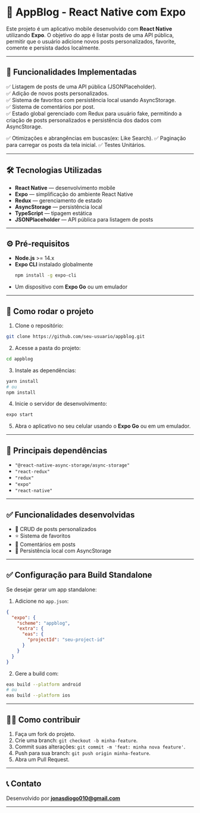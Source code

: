 
# 📱 AppBlog - React Native com Expo

Este projeto é um aplicativo mobile desenvolvido com **React Native** utilizando **Expo**. O objetivo do app é listar posts de uma API pública, permitir que o usuário adicione novos posts personalizados, favorite, comente e persista dados localmente.

---

## 🚀 Funcionalidades Implementadas

✅ Listagem de posts de uma API pública (JSONPlaceholder).  
✅ Adição de novos posts personalizados.  
✅ Sistema de favoritos com persistência local usando AsyncStorage.  
✅ Sistema de comentários por post.  
✅ Estado global gerenciado com Redux para usuário fake, permitindo a criação de posts personalizados e persistência dos dados com AsyncStorage.

✅ Otimizações e abrangências em buscas(ex: Like Search).
✅ Paginação para carregar os posts da tela inicial.
✅ Testes Unitários.

---

## 🛠️ Tecnologias Utilizadas

- **React Native** — desenvolvimento mobile
- **Expo** — simplificação do ambiente React Native
- **Redux** — gerenciamento de estado
- **AsyncStorage** — persistência local
- **TypeScript** — tipagem estática
- **JSONPlaceholder** — API pública para listagem de posts

---

## ⚙️ Pré-requisitos

- **Node.js** >= 14.x
- **Expo CLI** instalado globalmente  
  ```bash
  npm install -g expo-cli
  ```
- Um dispositivo com **Expo Go** ou um emulador

---

## 📝 Como rodar o projeto

1. Clone o repositório:

```bash
git clone https://github.com/seu-usuario/appblog.git
```

2. Acesse a pasta do projeto:

```bash
cd appblog
```

3. Instale as dependências:

```bash
yarn install
# ou
npm install
```

4. Inicie o servidor de desenvolvimento:

```bash
expo start
```

5. Abra o aplicativo no seu celular usando o **Expo Go** ou em um emulador.

---

## 🧩 Principais dependências

- `"@react-native-async-storage/async-storage"`
- `"react-redux"`
- `"redux"`
- `"expo"`
- `"react-native"`

---

## ✅ Funcionalidades desenvolvidas

- 📝 CRUD de posts personalizados
- ⭐ Sistema de favoritos
- 💬 Comentários em posts
- 💾 Persistência local com AsyncStorage

---

## ✅ Configuração para Build Standalone

Se desejar gerar um app standalone:

1. Adicione no `app.json`:

```json
{
  "expo": {
    "scheme": "appblog",
    "extra": {
      "eas": {
        "projectId": "seu-project-id"
      }
    }
  }
}
```

2. Gere a build com:

```bash
eas build --platform android
# ou
eas build --platform ios
```

---

## 🧑‍💻 Como contribuir

1. Faça um fork do projeto.
2. Crie uma branch: `git checkout -b minha-feature`.
3. Commit suas alterações: `git commit -m 'feat: minha nova feature'`.
4. Push para sua branch: `git push origin minha-feature`.
5. Abra um Pull Request.

---

## 📞 Contato

Desenvolvido por **jonasdiogo010@gmail.com** 

---
